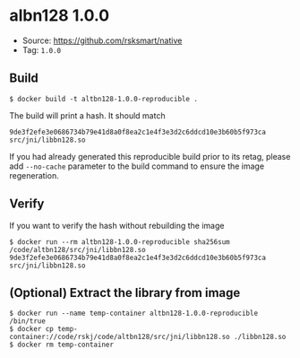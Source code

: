 # albn128 1.0.0

* Source: https://github.com/rsksmart/native
* Tag: `1.0.0`

## Build

```
$ docker build -t altbn128-1.0.0-reproducible .
```

The build will print a hash. It should match
```
9de3f2efe3e0686734b79e41d8a0f8ea2c1e4f3e3d2c6ddcd10e3b60b5f973ca  src/jni/libbn128.so
```

If you had already generated this reproducible build prior to its retag, please add `--no-cache` parameter to the build command to ensure the image regeneration. 


## Verify

If you want to verify the hash without rebuilding the image
```
$ docker run --rm altbn128-1.0.0-reproducible sha256sum /code/altbn128/src/jni/libbn128.so
9de3f2efe3e0686734b79e41d8a0f8ea2c1e4f3e3d2c6ddcd10e3b60b5f973ca  src/jni/libbn128.so
```

## (Optional) Extract the library from image

```
$ docker run --name temp-container altbn128-1.0.0-reproducible /bin/true
$ docker cp temp-container://code/rskj/code/altbn128/src/jni/libbn128.so ./libbn128.so
$ docker rm temp-container
```
